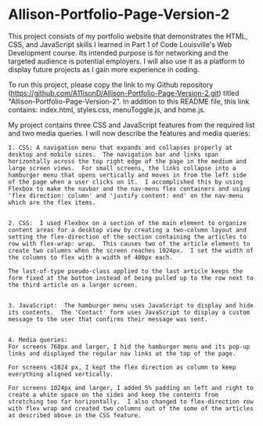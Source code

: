 # Allison-Portfolio-Page-Version-2

This project consists of my portfolio website that demonstrates the HTML, CSS, and JavaScript skills I learned in Part 1 of Code Louisville's Web Development course.  Its intended purpose is for networking and the targeted audience is potential employers.  I will also use it as a platform to display future projects as I gain more experience in coding.  


To run this project, please copy the link to my Github repository (https://github.com/A11isonD/Allison-Portfolio-Page-Version-2.git) titled "Allison-Portfolio-Page-Version-2".  In addition to this README file, this link contains: index.html, styles.css, menuToggle.js, and home.js.  


My project contains three CSS and JavaScript features from the required list and two media queries.  I will now describe the features and media queries:  
    
    1. CSS: A navigation menu that expands and collapses properly at desktop and mobile sizes.  The navigation bar and links span horizontally across the top right edge of the page in the medium and large screen views.  For small screens, the links collapse into a hamburger menu that opens vertically and moves in from the left side of the page when a user clicks on it.  I accomplished this by using Flexbox to make the navbar and the nav-menu flex containers and using 'flex direction: column' and 'justify content: end' on the nav-menu which are the flex items.   

    
    2. CSS:  I used Flexbox on a section of the main element to organize content areas for a desktop view by creating a two-column layout and setting the flex-direction of the section containing the articles to row with flex-wrap: wrap.  This causes two of the article elements to create two columns when the screen reaches 1024px.  I set the width of the columns to flex with a width of 400px each.
    
    The last-of-type pseudo-class applied to the last article keeps the form fixed at the bottom instead of being pulled up to the row next to the third article on a larger screen.   
    
    
    3. JavaScript:  The hamburger menu uses JavaScript to display and hide its contents.  The 'Contact' form uses JavaScript to display a custom message to the user that confirms their message was sent.  

    
    4. Media queries:  
    For screens 768px and larger, I hid the hamburger menu and its pop-up links and displayed the regular nav links at the top of the page.  
    
    For screens <1024 px, I kept the flex direction as column to keep everything aligned vertically.  

    For screens 1024px and larger, I added 5% padding on left and right to create a white space on the sides and keep the contents from stretching too far horizontally.  I also changed to flex-direction row with flex wrap and created two columns out of the some of the articles as described above in the CSS feature.

     

    
    

   
